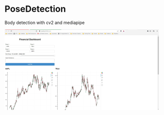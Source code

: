 # PoseDetection
Body detection with cv2 and mediapipe

![ScreenShot 1](https://github.com/jorgechavarriaga/FinancialDashboard/blob/main/Screenshot-1.jpg)
